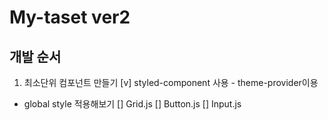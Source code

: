 # My-taset ver2

## 개발 순서

1. 최소단위 컴포넌트 만들기
   [v] styled-component 사용 - theme-provider이용

- global style 적용해보기
  [] Grid.js
  [] Button.js
  [] Input.js
